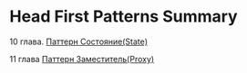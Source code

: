 Head First Patterns Summary
=============

10 глава. [Паттерн Состояние(State)](https://github.com/SergioMyJava/Head-First/tree/master/src/main/java/chapter10/gumballmachine)

11 глава [Паттерн Заместитель(Proxy)](https://github.com/SergioMyJava/Head-First/tree/master/src/main/java/chapter11)